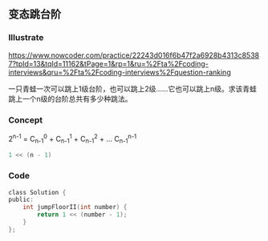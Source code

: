## 变态跳台阶
### Illustrate
<https://www.nowcoder.com/practice/22243d016f6b47f2a6928b4313c85387?tpId=13&tqId=11162&tPage=1&rp=1&ru=%2Fta%2Fcoding-interviews&qru=%2Fta%2Fcoding-interviews%2Fquestion-ranking>

一只青蛙一次可以跳上1级台阶，也可以跳上2级……它也可以跳上n级。求该青蛙跳上一个n级的台阶总共有多少种跳法。

### Concept
2<sup>n-1</sup> = C<sub>n-1</sub><sup>0</sup> + C<sub>n-1</sub><sup>1</sup> + C<sub>n-1</sub><sup>2</sup> + ... C<sub>n-1</sub><sup>n-1</sup>

```c
1 << (n - 1)
```
### Code
```c
class Solution {
public:
    int jumpFloorII(int number) {
        return 1 << (number - 1);
    }
};
```